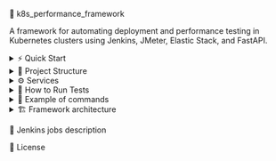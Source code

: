 🚀 k8s_performance_framework

A framework for automating deployment and performance testing in Kubernetes clusters using Jenkins, JMeter, Elastic Stack, and FastAPI.

<details>

<summary>⚡ Quick Start</summary>

### Prerequisites  
- Installed docker
- Kubernetes cluster

### Steps  
1. Clone repository	
```
git clone https://github.com/youketero/k8s_performance_framework.git && cd k8s_performance_framework
```
2. Run deploy_framework_(win or linux).sh file
```
./deploy_framework_win.sh
```
3. Navigate to Jenkins. **http://localhost:30080**  
4. Choose **start_jmeter_test job**. 1 run will always fails. During 2 run with selected parameters   
5. Open in browser Kibana address **http://localhost:32343** with credentials 📊  
user: elastic. Code below hot to get password
```
kubectl get secret elasticsearch-es-elastic-user -n performance -o go-template='{{.data.elastic | base64decode}}'
```
6. Import objects that located in dashboards folder.   
File name is **kibana_objects_jmeter.ndjson**  
Navigate to Stack Management -> Saved objects -> Import  
7. Open imported dashboard and check metrics  

</details>

<details>

<summary> 📂 Project Structure </summary>
  
```
k8s_performance_framework/
├─ dashboards/
│  └─ kibana_objects_jmeter.ndjson
├─ fast_api/
│  ├─ app/
│  │  └─ main.py
│  ├─ Dockerfile
│  └─ requirements.txt
├─ jenkins/
│  ├─ Dockerfile
│  ├─ jenkins.yaml
│  ├─ plugins.sh
│  └─ jobs
│     └─ Jenkins jobs(.Jenkinsfile)
├─ jmeter/
│  ├─ Dockerfile
│  ├─ entrypoint.sh
│  ├─ jmeter.sh
│  ├─ scripts
│  │  ├─ data
│  │  └─ example scripts(.jmx)
│  └─ plugins
│     └─ lib
├─ deploy_framework_linux.sh
├─ deploy_framework_win.sh
├─ elasticsearch.yaml
├─ fastapp.yaml
├─ filebeat.yaml
├─ jenkins.yaml
├─ jmeter_m.yaml
├─ jmeter_s.yaml
├─ logstash.yaml
├─ metricbeat.yaml
├─ namespace.yaml
└─ README.md
```

</details>

<details>

<summary>⚙️ Services</summary>
  
| Service       | Link                    | Description                                                                   |   
| :------------ | :--------------------   | :---------------------------------------------------------------------------  | 
| Jenkins       | http://localhost:30080  | Service for automation of cluster process and test runs                       |
| Kibana        | http://localhost:32343  | Service for monitoring cluster metrics and test results                       |
| Fastapp       | http://localhost:30000  | Testing wrote using FastAPI service for load tests                            |
|               | Internal links          |                                                                               |
| ECK operator  | -                       | The ECK is a k8s operator for automating processes in k8s                     |
| Elasticserch  | http://localhost:9200   | Distributed search and analytics engine                                       |
| Logstash      | http://localhost:5044   | Service that ingests data, processes it, and ships it for storage or analysis |
| Filebeat      | -                       | Service that monitors log files or directories and forwards them              |
| Metricbeat    | -                       | Service that collects metrics like CPU, memory, disk usage etc.               |
| Jmeter master | -                       | Controller node for distributed orchestratation of JMeter test execution      |
| Jmeter slave  | -                       | Distributed Worker node  that receives instructions from the master node      |

</details>

<details>

<summary>🏃 How to Run Tests</summary>

</details>

<details>  
<summary>📝 Example of commands</summary>
   
Deploy service  

```
#Deploy ECK operator  
kubectl create -f https://download.elastic.co/downloads/eck/3.1.0/crds.yaml  
kubectl apply -f https://download.elastic.co/downloads/eck/3.1.0/operator.yaml  
# Deploy elasticsearch service  
kubectl apply -f elasticsearch.yaml  
# Other options: kibana, logstash, filebeat, metribeat, fastapp, jmeter_s, jmeter_m, jenkins  
``` 

Stop service  

```
#Stop ECK operator  
kubectl delete -f https://download.elastic.co/downloads/eck/3.1.0/operator.yaml  
kubectl delete -f https://download.elastic.co/downloads/eck/3.1.0/crds.yaml  
kubectl delete ns elastic-system  
kubectl delete crd elasticsearches.elasticsearch.k8s.elastic.co  
kubectl delete crd kibanas.kibana.k8s.elastic.co  
kubectl delete crd beats.beat.k8s.elastic.co  
kubectl delete crd agents.agent.k8s.elastic.co  
kubectl delete crd enterprisesearches.enterprisesearch.k8s.elastic.co  
kubectl delete crd stackconfigpolicies.stackconfigpolicy.k8s.elastic.co  
# Stop elasticsearch service  
kubectl delete -f elasticsearch.yaml  
# Other options: kibana, logstash, filebeat, metribeat, fastapp, jmeter_s, jmeter_m, jenkins  
``` 

Get Elasticsearh password(for kibana service)  

```
kubectl get secret elasticsearch-es-elastic-user -n performance -o go-template='{{.data.elastic | base64decode}}'
```

Run sh script  

```
# Run deploy script on win using powershell  
./deploy_framework_win.sh
# Run deploy script on linux  
deploy_framework_linux.sh
```

How to build own docker image for jenkins  

```
docker build -t jenkins_test:latest ./jenkins
docker tag jenkins_test:latest <your_docker_user>/jenkins-agent:k8s
docker push <your_docker_user>/jenkins-agent:k8s
```

How to build own docker image for jmeter  

```
docker build -t jmeter:latest ./jmeter
docker tag jenkins_test:latest <your_docker_user>/jmeter:k8s
docker push <your_docker_user>/jmeter:k8s
```

</details>

<details>  

<summary> 🏗️ Framework architecture</summary>  

![alt-текст](https://github.com/youketero/k8s_performance_framework/blob/main/img/arhitecture_scheme.svg "Arhitecture scheme")

</details>  

📝 Jenkins jobs description

📄 License